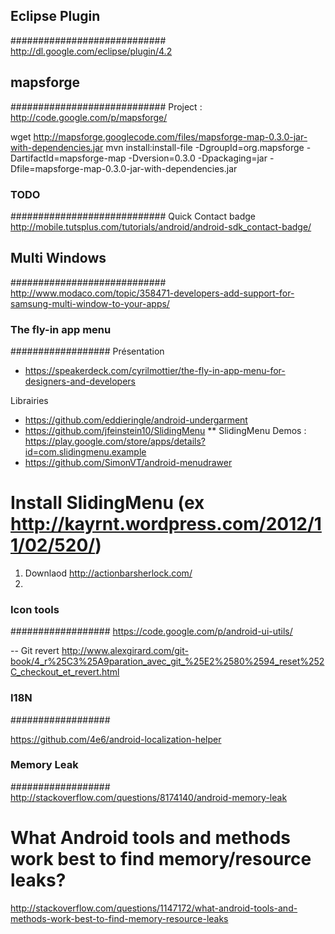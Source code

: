 ## Eclipse Plugin
############################
http://dl.google.com/eclipse/plugin/4.2


## mapsforge
############################
Project : http://code.google.com/p/mapsforge/

wget http://mapsforge.googlecode.com/files/mapsforge-map-0.3.0-jar-with-dependencies.jar
mvn install:install-file -DgroupId=org.mapsforge -DartifactId=mapsforge-map -Dversion=0.3.0 -Dpackaging=jar -Dfile=mapsforge-map-0.3.0-jar-with-dependencies.jar


### TODO
############################
Quick Contact badge
http://mobile.tutsplus.com/tutorials/android/android-sdk_contact-badge/


## Multi Windows
############################
http://www.modaco.com/topic/358471-developers-add-support-for-samsung-multi-window-to-your-apps/

### The fly-in app menu 
##################
Présentation
* https://speakerdeck.com/cyrilmottier/the-fly-in-app-menu-for-designers-and-developers

Librairies
* https://github.com/eddieringle/android-undergarment
* https://github.com/jfeinstein10/SlidingMenu
** SlidingMenu Demos : https://play.google.com/store/apps/details?id=com.slidingmenu.example
* https://github.com/SimonVT/android-menudrawer

# Install SlidingMenu (ex http://kayrnt.wordpress.com/2012/11/02/520/)
1. Downlaod http://actionbarsherlock.com/
2. 

### Icon tools
##################
https://code.google.com/p/android-ui-utils/


-- Git revert
http://www.alexgirard.com/git-book/4_r%25C3%25A9paration_avec_git_%25E2%2580%2594_reset%252C_checkout_et_revert.html

### I18N
##################

https://github.com/4e6/android-localization-helper

### Memory Leak
##################
http://stackoverflow.com/questions/8174140/android-memory-leak
# What Android tools and methods work best to find memory/resource leaks?
http://stackoverflow.com/questions/1147172/what-android-tools-and-methods-work-best-to-find-memory-resource-leaks

